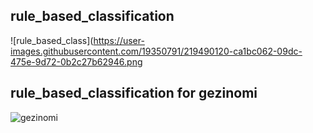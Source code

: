 ## rule_based_classification

![rule_based_class](https://user-images.githubusercontent.com/19350791/219490120-ca1bc062-09dc-475e-9d72-0b2c27b62946.png


## rule_based_classification for gezinomi

![gezinomi](https://user-images.githubusercontent.com/19350791/223092850-abeec122-2294-49c7-8d08-e894d3aa8b46.png)
